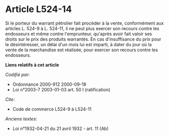 # Article L524-14

Si le porteur du warrant pétrolier fait procéder à la vente, conformément aux articles L. 524-9 à L. 524-11, il ne peut plus
exercer son recours contre les endosseurs et même contre l'emprunteur, qu'après avoir fait valoir ses droits sur le prix des
produits warrantés. En cas d'insuffisance du prix pour le désintéresser, un délai d'un mois lui est imparti, à dater du jour
où la vente de la marchandise est réalisée, pour exercer son recours contre les endosseurs.

**Liens relatifs à cet article**

_Codifié par_:

  - Ordonnance 2000-912 2000-09-18
  - Loi n°2003-7 2003-01-03 art. 50 I (ratification)

_Cite_:

  - Code de commerce L524-9 à L524-11

_Anciens textes_:

  - Loi n°1932-04-21 du 21 avril 1932 - art. 11 (Ab)
